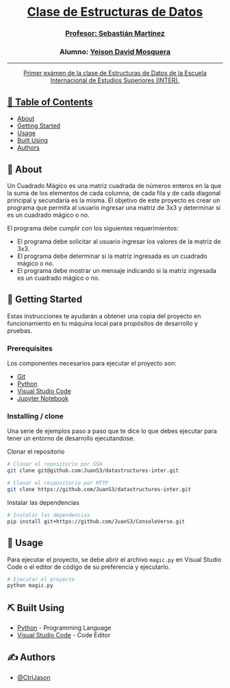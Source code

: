 <p align="center">
  <a href="" rel="noopener">
 </p>

<h1 align="center">Clase de Estructuras de Datos</h1>
<h3 align="center">Profesor: <a href="https://github.com/JuanS3">Sebastián Martínez</a></h3>
<h3 align="center">Alumno: <a href="https://github.com/CtrlJason">Yeison David Mosquera</a></h3>


<p align="center">
  <a href="" rel="noopener">
</p>

---

<p align="center"> Primer exámen de la clase de Estructuras de Datos de la Escuela Internacional de Estudios Superiores (INTER).
    <br>
</p>

## 📝 Table of Contents

- [About](#about)
- [Getting Started](#getting_started)
- [Usage](#usage)
- [Built Using](#built_using)
- [Authors](#authors)

## 🧐 About <a name = "about"></a>

Un Cuadrado Mágico es una matriz cuadrada de números enteros en la que la suma de los elementos de cada columna, de cada fila y de cada diagonal principal y secundaria es la misma. El objetivo de este proyecto es crear un programa que permita al usuario ingresar una matriz de 3x3 y determinar si es un cuadrado mágico o no.

El programa debe cumplir con los siguientes requerimientos:

* El programa debe solicitar al usuario ingresar los valores de la matriz de 3x3.
* El programa debe determinar si la matriz ingresada es un cuadrado mágico o no.
* El programa debe mostrar un mensaje indicando si la matriz ingresada es un cuadrado mágico o no.


## 🏁 Getting Started <a name = "getting_started"></a>

Estas instrucciones te ayudarán a obtener una copia del proyecto en funcionamiento en tu máquina local para propósitos de desarrollo y pruebas.


### Prerequisites

Los componentes necesarios para ejecutar el proyecto son:

  * [Git](https://git-scm.com/downloads)
  * [Python](https://www.python.org/downloads/)
  * [Visual Studio Code](https://code.visualstudio.com/download)
  * [Jupyter Notebook](https://jupyter.org/install)

### Installing / clone

Una serie de ejemplos paso a paso que te dice lo que debes ejecutar para tener un entorno de desarrollo ejecutandose.

Clonar el repositorio

```bash
# Clonar el repositorio por SSH
git clone git@github.com:JuanS3/datastructures-inter.git

# Clonar el respositorio por HTTP
git clone https://github.com/JuanS3/datastructures-inter.git
```

Instalar las dependencias

```bash
# Instalar las dependencias
pip install git+https://github.com/JuanS3/ConsoleVerse.git
```

## 🎈 Usage <a name="usage"></a>

Para ejecutar el proyecto, se debe abrir el archivo `magic.py` en Visual Studio Code o el editor de código de su preferencia y ejecutarlo.

```bash
# Ejecutar el proyecto
python magic.py
```

## ⛏️ Built Using <a name = "built_using"></a>

- [Python](https://www.python.org/) - Programming Language
- [Visual Studio Code](https://code.visualstudio.com/) - Code Editor

## ✍️ Authors <a name = "authors"></a>

- [@CtrlJason](https://github.com/CtrlJason)
